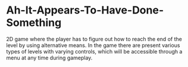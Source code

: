 # Ah-It-Appears-To-Have-Done-Something

2D game where the player has to figure out how to reach the end of the level by using alternative means.
In the game there are present various types of levels with varying controls, which will be accessible through a menu at any time during gameplay.

